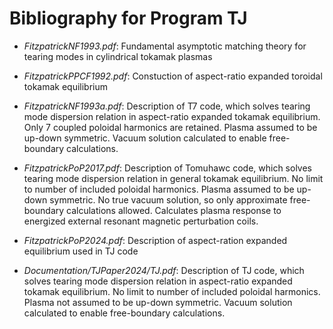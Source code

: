 # Bibliography for Program TJ

- *FitzpatrickNF1993.pdf*:		Fundamental asymptotic matching theory for tearing modes in cylindrical tokamak plasmas

- *FitzpatrickPPCF1992.pdf*:		Constuction of aspect-ratio expanded toroidal tokamak equilibrium

- *FitzpatrickNF1993a.pdf*:		Description of T7 code, which solves tearing mode dispersion relation in aspect-ratio expanded tokamak
   			     		equilibrium. Only 7 coupled poloidal harmonics are retained. Plasma assumed to be up-down symmetric.
			     		Vacuum solution calculated to enable free-boundary calculations.

- *FitzpatrickPoP2017.pdf*:		Description of Tomuhawc code, which solves tearing mode dispersion relation in general tokamak
   			     		equilibrium. No limit to number of included poloidal harmonics. Plasma assumed to be up-down
			     		symmetric. No true vacuum solution, so only approximate free-boundary calculations allowed.
			     		Calculates plasma response to energized external resonant magnetic perturbation coils.
- *FitzpatrickPoP2024.pdf*:		Description of aspect-ration expanded equilibrium used in TJ code

- *Documentation/TJPaper2024/TJ.pdf*:	Description of TJ code, which solves tearing mode dispersion relation in aspect-ratio expanded tokamak
   			     		equilibrium. No limit to number of included poloidal harmonics. Plasma not assumed to be up-down symmetric.
			     		Vacuum solution calculated to enable free-boundary calculations.			     